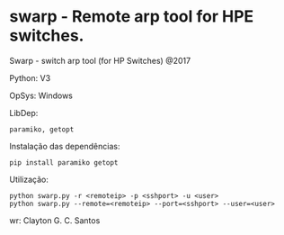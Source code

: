 # swarp - Remote arp tool for HPE switches. 

Swarp - switch arp tool (for HP Switches) @2017

Python: V3

OpSys: Windows

LibDep: 

    paramiko, getopt

Instalação das dependências:

    pip install paramiko getopt

Utilização: 

    python swarp.py -r <remoteip> -p <sshport> -u <user>
    python swarp.py --remote=<remoteip> --port=<sshport> --user=<user>
    
wr: Clayton G. C. Santos
